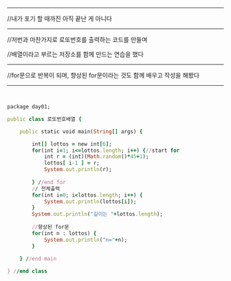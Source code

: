 ***
//내가 포기 할 때까진 아직 끝난 게 아니다
***

//저번과 마찬가지로 로또번호를 출력하는 코드를 만들며

//배열이라고 부르는 저장소를 함께 만드는 연습을 했다

***

//for문으로 반복이 되며, 향상된 for문이라는 것도 함께 배우고 작성을 해봤다

***
```ruby


package day01;

public class 로또번호배열 {

	public static void main(String[] args) {

		int[] lottos = new int[6];
		for(int i=1; i<=lottos.length; i++) {//start for
			int r = (int)(Math.random()*45+1);
			lottos[ i-1 ] = r;
			System.out.println(r);
		
		} //end for
		// 전체출력
		for(int i=0; i<lottos.length; i++) {
			System.out.println(lottos[i]);			
		}
		System.out.println("길이는 "+lottos.length);
		
		//향상된 for문
		for(int n : lottos) {
			System.out.println("n="+n);			
		}
		
	} //end main

} //end class


```
